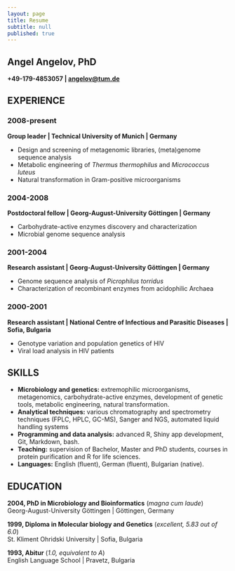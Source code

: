 ```yaml
---
layout: page
title: Resume
subtitle: null
published: true
---
```

## Angel Angelov, PhD
**+49-179-4853057 | angelov@tum.de**

## EXPERIENCE
	
### 2008-present
**Group leader | Technical University of Munich | Germany**
- Design and screening of metagenomic libraries, (meta)genome sequence analysis
- Metabolic engineering of _Thermus thermophilus_ and _Micrococcus luteus_
- Natural transformation in Gram-positive microorganisms

### 2004-2008
**Postdoctoral fellow | Georg-August-University Göttingen | Germany**
- Carbohydrate-active enzymes discovery and characterization
- Microbial genome sequence analysis

### 2001-2004
**Research assistant | Georg-August-University Göttingen | Germany**
- Genome sequence analysis of _Picrophilus torridus_
- Characterization of recombinant enzymes from acidophilic Archaea

### 2000-2001
**Research assistant | National Centre of Infectious and Parasitic Diseases | Sofia, Bulgaria**
- Genotype variation and population genetics of HIV 
- Viral load analysis in HIV patients

## SKILLS
- **Microbiology and genetics:** extremophilic microorganisms, metagenomics, carbohydrate-active enzymes, development of genetic tools, metabolic engineering, natural transformation.
- **Analytical techniques:** various chromatography and spectrometry techniques (FPLC, HPLC, GC-MS), Sanger and NGS, automated liquid handling systems
- **Programming and data analysis:** advanced R, Shiny app development, Git, Markdown, bash. 
- **Teaching:** supervision of Bachelor, Master and PhD students, courses in protein purification and R for life sciences.
- **Languages:** English (fluent), German (fluent), Bulgarian (native).

## EDUCATION
**2004, PhD in Microbiology and Bioinformatics** (_magna cum laude_)   
Georg-August-University Göttingen | Göttingen, Germany 

**1999, Diploma in Molecular biology and Genetics** (_excellent, 5.83 out of 6.0_)  
St. Kliment Ohridski University | Sofia, Bulgaria

**1993, Abitur** (_1.0, equivalent to A_)   
English Language School | Pravetz, Bulgaria




